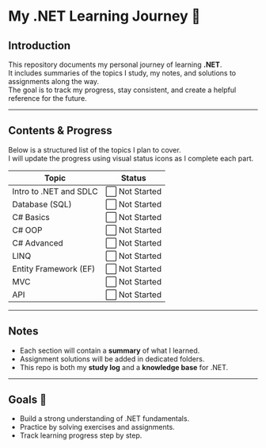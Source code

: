 # My .NET Learning Journey 🚀

## Introduction
This repository documents my personal journey of learning **.NET**.  
It includes summaries of the topics I study, my notes, and solutions to assignments along the way.  
The goal is to track my progress, stay consistent, and create a helpful reference for the future.

---

## Contents & Progress
Below is a structured list of the topics I plan to cover.  
I will update the progress using visual status icons as I complete each part.

| Topic | Status |
|-------|--------|
| Intro to .NET and SDLC | ⬜ Not Started |
| Database (SQL) | ⬜ Not Started |
| C# Basics | ⬜ Not Started |
| C# OOP | ⬜ Not Started |
| C# Advanced | ⬜ Not Started |
| LINQ | ⬜ Not Started |
| Entity Framework (EF) | ⬜ Not Started |
| MVC | ⬜ Not Started |
| API | ⬜ Not Started |

---

## Notes
- Each section will contain a **summary** of what I learned.  
- Assignment solutions will be added in dedicated folders.  
- This repo is both my **study log** and a **knowledge base** for .NET.

---

## Goals 🎯
- Build a strong understanding of .NET fundamentals.  
- Practice by solving exercises and assignments.  
- Track learning progress step by step.  
